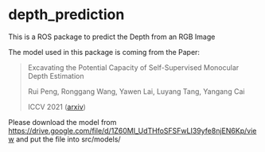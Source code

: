 # depth_prediction
This is a ROS package to predict the Depth from an RGB Image

The model used in this package is coming from the Paper:

> Excavating the Potential Capacity of Self-Supervised Monocular Depth Estimation
>
> Rui Peng, Ronggang Wang, Yawen Lai, Luyang Tang, Yangang Cai
>
> ICCV 2021 ([arxiv](https://arxiv.org/abs/2109.12484))

Please download the model from https://drive.google.com/file/d/1Z60MI_UdTHfoSFSFwLI39yfe8njEN6Kp/view and put the file into src/models/
